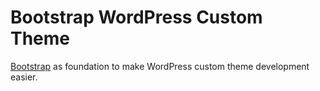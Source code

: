 # Bootstrap WordPress Custom Theme

[Bootstrap](https://getbootstrap.com) as foundation to make WordPress custom theme development easier.
